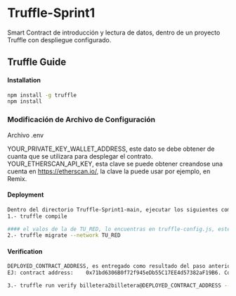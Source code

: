 # Truffle-Sprint1
Smart Contract de introducción y lectura de datos, dentro de un proyecto Truffle con despliegue configurado.

## Truffle Guide

#### Installation
```sh
npm install -g truffle
npm install
```

### Modificación de Archivo de Configuración 
Archivo .env

YOUR_PRIVATE_KEY_WALLET_ADDRESS, este dato se debe obtener de cuanta que se utilizara para desplegar el contrato.
YOUR_ETHERSCAN_API_KEY, esta clave se puede obtener creandose una cuenta en https://etherscan.io/, la clave la puede usar por ejemplo, en Remix.


#### Deployment
```sh
Dentro del directorio Truffle-Sprint1-main, ejecutar los siguientes comandos 
1.- truffle compile

#### el valos de la de TU_RED, lo encuentras en truffle-config.js, este contrato fue probado en ethereum_goerli_testnet
2.- truffle migrate --network TU_RED
```

#### Verification
```sh
DEPLOYED_CONTRACT_ADDRESS, es entregado como resultado del paso anterior, hay que considerar la dirección del contrato billetera2billetera y no el Migrations.
EJ: contract address:    0x71bd6306B0f72f945eDb55C17EE4d57382aF19B6. Con este paso queda verificado el contrato. Esto también es posible realizar desde goerli.etherscan.io encontrando el contraro y siguiendo los pasos y teniendo con el codigó original del contrato.

3.- truffle run verify billetera2billetera@DEPLOYED_CONTRACT_ADDRESS --network TU_RED
```


